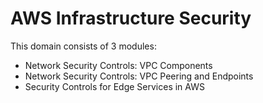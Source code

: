 # AWS Infrastructure Security

This domain consists of 3 modules:
-  Network Security Controls: VPC Components
-  Network Security Controls: VPC Peering and Endpoints
-  Security Controls for Edge Services in AWS

